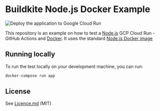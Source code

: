 # Buildkite Node.js Docker Example

![Deploy the application to Google Cloud Run](https://github.com/almirosmanovic/nodejs-docker-example/workflows/Deploy%20the%20application%20to%20Google%20Cloud%20Run/badge.svg)

This repository is an example on how to test a [Node.js](https://nodejs.org/) GCP Cloud Run - GitHub Actions and [Docker](https://docker.com/). It uses the standard [Node.js Docker image](https://hub.docker.com/_/node/)

## Running locally

To run the test locally on your development machine, you can run:

```bash
docker-compose run app
```

## License

See [Licence.md](Licence.md) (MIT)
